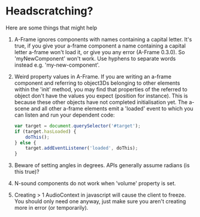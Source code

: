Headscratching?
===============

Here are some things that might help

1. A-Frame ignores components with names containing a capital letter.
It's true, if you give your a-frame component a name containing a capital letter a-frame won't load it, or give you any error (A-Frame 0.3.0).
So 'myNewComponent' won't work. Use hyphens to separate words instead e.g. 'my-new-component'.

2. Weird property values in A-Frame. If you are writing an a-frame component and referring to object3Ds belonging to other elements within the 'init' method,
you may find that properties of the referred to object don't have the values you expect (position for instance). This is because
these other objects have not completed initialisation yet. The a-scene and all other a-frame elements emit a 'loaded' event to which
you can listen and run your dependent code:
    ```javascript
    var target = document.querySelector('#target');
    if (target.hasLoaded) {
        doThis();
    } else {
        target.addEventListener('loaded', doThis);
    }
    ```
3. Beware of setting angles in degrees. APIs generally assume radians (is this true)?

4. N-sound components do not work when 'volume' property is set.

5. Creating > 1 AudioContext in javascript will cause the client to freeze. You should only need one anyway, just make sure you aren't creating more in error (or temporarily).